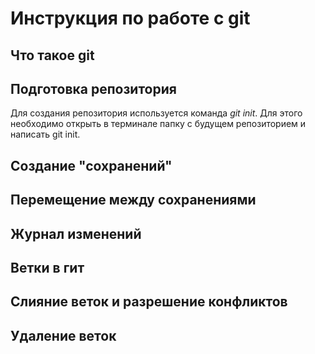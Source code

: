 # Инструкция по работе с git 

## Что такое git

## Подготовка репозитория
Для создания репозитория используется команда *git init*. Для этого необходимо открыть в терминале папку с будущем репозиторием и написать git init.

## Создание "сохранений"

## Перемещение между сохранениями

## Журнал изменений 

## Ветки в гит

## Слияние веток и разрешение конфликтов

## Удаление веток
